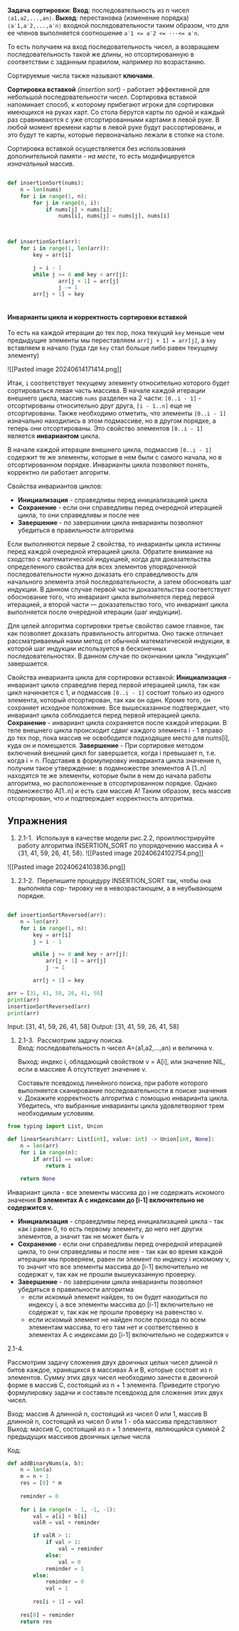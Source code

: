 **Задача сортировки:**
**Вход**: последовательность из n чисел `⟨a1,a2,...,an⟩`.
**Выход**: перестановка (изменение порядка) `⟨a′1,a′2,...,a′n⟩` входной последовательности таким образом, что для ее членов выполняется соотношение `a′1 <= a′2 <= ···<= a′n`.

То есть получаем на вход последовательность чисел, а возвращаем последовательность такой же длины, но отсортированную в соответствии с заданным правилом, например по возрастанию.

Сортируемые числа также называют **ключами**.

**Сортировка вставкой** *(insertion sort)* - работает эффективной для небольшой последовательности чисел. Сортировка вставкой напоминает способ, к которому прибегают игроки для сортировки имеющихся на руках карт. Со стола берутся карты по одной и каждый раз сравниваются с уже отсортированными картами в левой руке. В любой момент времени карты в левой руке будут рассортированы, и это будут те карты, которые первоначально лежали в стопке на столе.

Сортировка вставкой осуществляется без использования дополнительной памяти - *на месте*, то есть модифицируется *изначальный* массив. 

```python

def insertionSort(nums):
	n = len(nums)
	for i in range(1, n):
		for j in range(0, i):
			if nums[j] > nums[i]:
				nums[i], nums[j] = nums[j], nums[i]
	
```

```python

def insertionSort(arr):
    for i in range(1, len(arr)):
        key = arr[i]

        j = i - 1
        while j >= 0 and key < arr[j]:
                arr[j + 1] = arr[j]
                j -= 1
        arr[j + 1] = key
        
```

####  Инварианты цикла и корректность сортировки вставкой

То есть на каждой итерации до тех пор, пока текущий  `key` меньше чем предыдущие элементы мы переставляем `arr[j + 1] = arr[j]`, а `key` вставляем в начало (туда где `key` стал больше либо равен текущему элементу)

![[Pasted image 20240614171414.png]]

Итак, `i` соответствует текущему элементу относительно которого будет сортироваться левая часть массива. В начале каждой итерации внешнего цикла, массив `nums` разделен на 2 части: `[0..i - 1]` - отсортированы относительно друг друга,  `[i - 1..n]` еще не отсортированы. Также необходимо отметить, что элементы `[0..i - 1]` изначально находились в этом подмассиве, но в другом  порядке, а теперь они отсортированы. Это свойство элементов `[0..i - 1]` является **инвариантом** цикла.

В начале каждой итерации внешнего цикла, подмассив `[0..i - 1]` содержит те же элементы, которые в нем были с самого начала, но в отсортированном порядке. Инварианты цикла позволяют понять, корректно ли работает алгоритм.

Свойства инвариантов циклов:
- **Инициализация** - справедливы перед инициализацией цикла
- **Сохранение** - если они справедливы перед очередной итерацией цикла, то они справедливы и  после нее
- **Завершение** - по завершении цикла инварианты позволяют убедиться в правильности алгоритма

Если выполняются первые 2 свойства, то инварианты цикла истинны перед каждой очередной итерацией цикла. Обратите внимание на сходство с математической индукцией, когда для доказательства определенного свойства для всех элементов упорядоченной последовательности нужно доказать его справедливость для начального элемента этой последовательности, а затем обосновать шаг индукции. В данном случае первой части доказательства соответствует обоснование того, что инвариант цикла выполняется перед первой итерацией, а второй части — доказательство того, что инвариант цикла выполняется после очередной итерации (шаг индукции).

Для целей алгоритма сортировки третье свойство самое главное, так как позволяет доказать правильность алгоритма. Оно также отличает рассматриваемый нами метод от обычной математической индукции, в которой шаг индукции используется в бесконечных последовательностях. В данном случае по окончании цикла “индукция” завершается.

Свойства инварианта цикла для сортировки вставкой:
**Инициализация** - инвариант цикла справедлив перед первой итерацией цикла, так как цикл начинается с 1, и подмассив `[0..i - 1]` состоит только из одного элемента, который отсортирован, так как он один. Кроме того, он сохраняет исходное положение. Все вышесказанное подтверждает, что инвариант цикла соблюдается перед первой итерацией цикла.
**Сохранение** - инвариант цикла сохраняется после каждой итерации. В теле внешнего цикла происходит сдвиг каждого элемента i - 1 вправо до тех пор, пока массив не освободится подходящее место для nums[i], куда он и помещается. 
**Завершение** - При сортировке методом включений внешний цикл for завершается, когда i превышает n, т.е. когда i = n. Подставив в формулировку инварианта цикла значение n, получим такое утверждение: в подмножестве элементов A [1..n] находятся те же элементы, которые были в нем до начала работы алгоритма, но расположенные в отсортированном порядке. Однако подмножество A[1..n] и есть сам массив A! Таким образом, весь массив отсортирован, что и подтверждает корректность алгоритма.

## Упражнения

1. 2.1-1.  Используя в качестве модели рис.2.2, проиллюстрируйте работу алгоритма  INSERTION_SORT по упорядочению массива A = ⟨31, 41, 59, 26, 41, 58⟩.
![[Pasted image 20240624102754.png]]

![[Pasted image 20240624103836.png]]

1. 2.1-2.  Перепишите процедуру INSERTION_SORT так, чтобы она выполняла сор- тировку не в невозрастающем, а в неубывающем порядке.

```python

def insertionSortReversed(arr):
	n = len(arr)
	for i in range(1, n):
		key = arr[i]
		j = i - 1

		while j >= 0 and key > arr[j]:
			arr[j + 1] = arr[j]
			j -= 1

		arr[j + 1] = key

arr = [31, 41, 59, 26, 41, 58]
print(arr)
insertionSortReversed(arr)
print(arr)

```

Input: [31, 41, 59, 26, 41, 58]
Output: [31, 41, 59, 26, 41, 58]

1. 2.1-3.  Рассмотрим задачу поиска.  
    Вход: последовательность n чисел A=⟨a1,a2,...,an⟩ и величина v.
    
    Выход: индекс i, обладающий свойством v = A[i], или значение NIL, если в массиве A отсутствует значение v.
    
    Составьте псевдокод линейного поиска, при работе которого выполняется сканирование последовательности в поиске значения v. Докажите корректность алгоритма с помощью инварианта цикла. Убедитесь, что выбранные инварианты цикла удовлетворяют трем необходимым условиям.

```python
from typing import List, Union

def linearSearch(arr: List[int], value: int) -> Union[int, None]:
	n = len(arr)
	for i in range(n):
		if arr[i] == value:
			return i

	return None
```

Инвариант цикла - все элементы массива до i не содержать искомого значения
**В элементах A с индексами до [i-1] включительно не содержится v.**

- **Инициализация** - справедливы перед инициализацией цикла - так как i равен 0, то есть первому элементу, до него нет других элементов, а значит так не может быть v
- **Сохранение** - если они справедливы перед очередной итерацией цикла, то они справедливы и  после нее - так как во время каждой итерации мы проверяем, равен ли элемент по индексу i искомому v, то значит что все элементы массива до [i-1] включительно  не содержат v, так как не прошли вышеуказанную проверку.
- **Завершение** - по завершении цикла инварианты позволяют убедиться в правильности алгоритма 
	- если искомый элемент найден, то он будет находиться по индексу i, а все элементы массива до [i-1] включительно  не содержат v, так как не прошли проверку на равенство v.
	- если искомый элемент не найден после прохода по всем элементам массива, то его там нет и соответственно в элементах A с индексами до [i-1] включительно не содержится v

2.1-4.

Рассмотрим задачу сложения двух двоичных целых чисел длиной n битов каждое, хранящихся в массивах A и B, которые состоят из n элементов. Сумму этих двух чисел необходимо занести в двоичной форме в массив C, состоящий из n + 1 элемента. Приведите строгую формулировку задачи и составьте псевдокод для сложения этих двух чисел.

Вход: массив A длинной n, состоящий из чисел 0 или 1, массив B длинной n, состоящий из чисел 0 или 1 - оба массива представляют 
Выход: массив C, состоящий из n + 1 элемента, являющийся суммой 2 предыдущих массивов двоичных целые числа

Код:

```python
def addBinaryNums(a, b):
    n = len(a)
    m = n + 1
    res = [0] * m
    
    reminder = 0
    
    for i in range(n - 1, -1, -1):
        val = a[i] + b[i]
        valR = val + reminder

        if valR > 1:
            if val > 1:
                val = reminder
            else:
                val = 0
            reminder = 1
        else:
            reminder = 0
            val = 1
            
        res[i + 1] = val 
        
    res[0] = reminder
    return res
```

